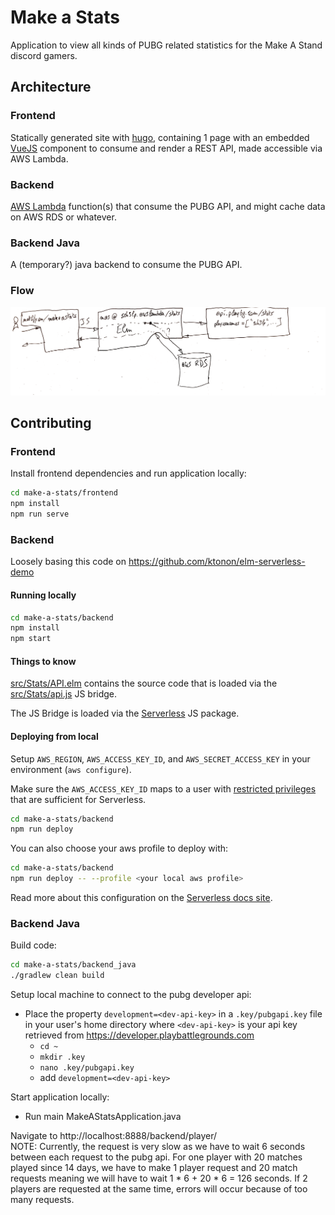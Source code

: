 # Make a Stats
Application to view all kinds of PUBG related statistics for the Make A Stand discord gamers.

## Architecture
### Frontend
Statically generated site with [hugo](https://gohugo.io), containing 1 page with an embedded [VueJS](https://vuejs.org) component to consume and render a REST API, made accessible via AWS Lambda.

### Backend
[AWS Lambda](https://aws.amazon.com/lambda/) function(s) that consume the PUBG API, and might cache data on AWS RDS or whatever.

### Backend Java
A (temporary?) java backend to consume the PUBG API.

### Flow
![](docs/flow.png)

## Contributing
### Frontend
Install frontend dependencies and run application locally:
```sh
cd make-a-stats/frontend
npm install
npm run serve
```

### Backend
Loosely basing this code on https://github.com/ktonon/elm-serverless-demo

#### Running locally

```bash
cd make-a-stats/backend
npm install
npm start
```
#### Things to know
[src/Stats/API.elm](src/Stats/API.elm) contains the source code that is loaded via the [src/Stats/api.js](src/Stats/api.js) JS bridge.

The JS Bridge is loaded via the [Serverless](https://serverless.com/) JS package.

#### Deploying from local
Setup `AWS_REGION`, `AWS_ACCESS_KEY_ID`, and `AWS_SECRET_ACCESS_KEY` in your environment (`aws configure`).

Make sure the `AWS_ACCESS_KEY_ID` maps to a user with [restricted privileges](https://github.com/serverless/serverless/issues/1439) that are sufficient for Serverless.

```bash
cd make-a-stats/backend
npm run deploy
```

You can also choose your aws profile to deploy with:

```bash
cd make-a-stats/backend
npm run deploy -- --profile <your local aws profile>
```

Read more about this configuration on the [Serverless docs site](https://serverless.com/framework/docs/providers/aws/cli-reference/config-credentials/).

### Backend Java
Build code:
```sh
cd make-a-stats/backend_java
./gradlew clean build
```

Setup local machine to connect to the pubg developer api:
- Place the property `development=<dev-api-key>` in a `.key/pubgapi.key` file in your user's home directory where `<dev-api-key>` is your api key retrieved from https://developer.playbattlegrounds.com
    - `cd ~`
    - `mkdir .key`
    - `nano .key/pubgapi.key`
    - add `development=<dev-api-key>`

Start application locally:
- Run main MakeAStatsApplication.java

Navigate to http://localhost:8888/backend/player/<player-name>  
NOTE: Currently, the request is very slow as we have to wait 6 seconds between each request to the pubg api. For one player with 20 matches played since 14 days, we have to make 1 player request and 20 match requests meaning we will have to wait 1 * 6 + 20 * 6 = 126 seconds. If 2 players are requested at the same time, errors will occur because of too many requests.
